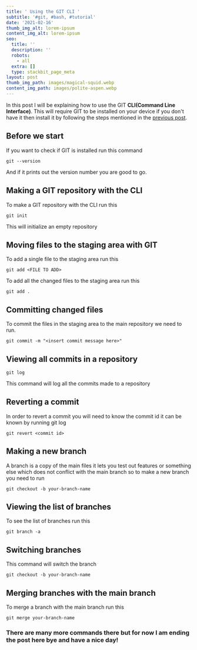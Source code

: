 ```yaml
---
title: ' Using the GIT CLI '
subtitle: '#git, #bash, #tutorial'
date: '2021-02-16'
thumb_img_alt: lorem-ipsum
content_img_alt: lorem-ipsum
seo:
  title: ''
  description: ''
  robots:
    - all
  extra: []
  type: stackbit_page_meta
layout: post
thumb_img_path: images/magical-squid.webp
content_img_path: images/polite-aspen.webp
---
```

In this post I will be explaining how to use the GIT **CLI(Command Line Interface)**. This will require GIT to be installed on your device if you don't have it then install it by following the steps mentioned in the [previous post](https://dev.to/aadityasivas/installing-git-on-your-system-52on).

## Before we start

If you want to check if GIT is installed run this command

    git --version

And if it prints out the version number you are good to go.

## Making a GIT repository with the CLI

To make a GIT repository with the CLI run this

    git init

This will initialize an empty repository

## Moving files to the staging area with GIT

To add a single file to the staging area run this

    git add <FILE TO ADD>

To add all the changed files to the staging area run this

    git add .

## Committing changed files

To commit the files in the staging area to the main repository we need to run.

    git commit -m "<insert commit message here>"

## Viewing all commits in a repository

    git log

This command will log all the commits made to a repository

## Reverting a commit

In order to revert a commit you will need to know the commit id it can be known by running git log

    git revert <commit id>

## Making a new branch

A branch is a copy of the main files it lets you test out features or something else which does not conflict with the main branch so to make a new branch you need to run

    git checkout -b your-branch-name

## Viewing the list of branches

To see the list of branches run this

    git branch -a

## Switching branches

This command will switch the branch

    git checkout -b your-branch-name

## Merging branches with the main branch

To merge a branch with the main branch run this

    git merge your-branch-name

### There are many more commands there but for now I am ending the post here bye and have a nice day!
